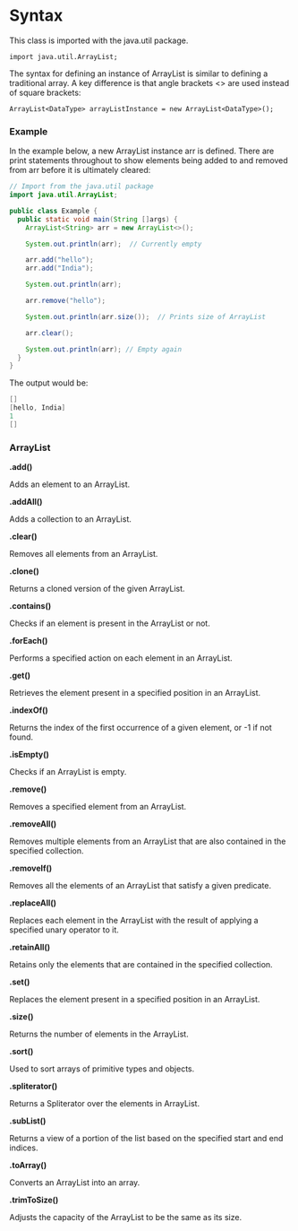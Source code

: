 # Syntax

This class is imported with the java.util package.

`import java.util.ArrayList;`

The syntax for defining an instance of ArrayList is similar to defining a traditional array. A key difference is that angle brackets <> are used instead of square brackets:

`ArrayList<DataType> arrayListInstance = new ArrayList<DataType>();`


### Example
In the example below, a new ArrayList instance arr is defined. There are print statements throughout to show elements being added to and removed from arr before it is ultimately cleared:

```java
// Import from the java.util package
import java.util.ArrayList;

public class Example {
  public static void main(String []args) {
    ArrayList<String> arr = new ArrayList<>();

    System.out.println(arr);  // Currently empty

    arr.add("hello");
    arr.add("India");

    System.out.println(arr);

    arr.remove("hello");

    System.out.println(arr.size());  // Prints size of ArrayList

    arr.clear();

    System.out.println(arr); // Empty again
  }
}
```

The output would be:

```java
[]
[hello, India]
1
[]
```

### ArrayList

**.add()**

  Adds an element to an ArrayList.

**.addAll()**

  Adds a collection to an ArrayList.

**.clear()**

  Removes all elements from an ArrayList.

**.clone()**

  Returns a cloned version of the given ArrayList.

**.contains()**

  Checks if an element is present in the ArrayList or not.

**.forEach()**

  Performs a specified action on each element in an ArrayList.

**.get()**

  Retrieves the element present in a specified position in an ArrayList.

**.indexOf()**

  Returns the index of the first occurrence of a given element, or -1 if not found.

**.isEmpty()**

  Checks if an ArrayList is empty.

**.remove()**

  Removes a specified element from an ArrayList.

**.removeAll()**

  Removes multiple elements from an ArrayList that are also contained in the specified collection.

**.removeIf()**

  Removes all the elements of an ArrayList that satisfy a given predicate.

**.replaceAll()**

  Replaces each element in the ArrayList with the result of applying a specified unary operator to it.

**.retainAll()**

  Retains only the elements that are contained in the specified collection.

**.set()**

  Replaces the element present in a specified position in an ArrayList.

**.size()**

  Returns the number of elements in the ArrayList.

**.sort()**

  Used to sort arrays of primitive types and objects.

**.spliterator()**

  Returns a Spliterator over the elements in ArrayList.

**.subList()**

  Returns a view of a portion of the list based on the specified start and end indices.

**.toArray()**

  Converts an ArrayList into an array.

**.trimToSize()**

  Adjusts the capacity of the ArrayList to be the same as its size.
